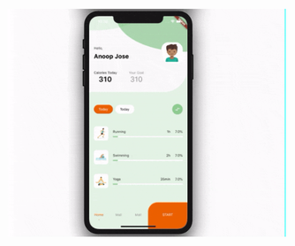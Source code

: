 ![alt text](https://github.com/genchrist/ui_challenge_01/blob/master/screenshot/ezgif-6-32b90a8b0c75.gif)
